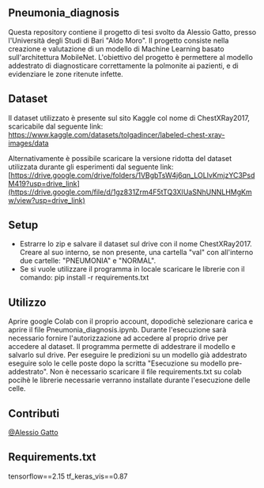 

## Pneumonia_diagnosis
Questa repository contiene il progetto di tesi svolto da Alessio Gatto, presso l'Università degli Studi di Bari "Aldo Moro". Il progetto consiste nella creazione e valutazione di un modello di Machine Learning basato sull'architettura MobileNet. L'obiettivo del progetto è permettere al modello addestrato di diagnosticare correttamente la polmonite ai pazienti, e di evidenziare le zone ritenute infette.

## Dataset
Il dataset utilizzato è presente sul sito Kaggle col nome di ChestXRay2017, scaricabile dal seguente link: https://www.kaggle.com/datasets/tolgadincer/labeled-chest-xray-images/data

Alternativamente è possibile scaricare la versione ridotta del dataset utilizzata durante gli esperimenti dal seguente link: [https://drive.google.com/drive/folders/1VBgbTsW4j6qn_LOLlvKmjzYC3PsdM419?usp=drive_link](https://drive.google.com/file/d/1gz831Zrm4F5tTQ3XIUaSNhUNNLHMgKmw/view?usp=drive_link)

## Setup
- Estrarre lo zip e salvare il dataset sul drive con il nome ChestXRay2017. Creare al suo interno, se non presente, una cartella "val" con all'interno due cartelle: "PNEUMONIA" e "NORMAL".
- Se si vuole utilizzare il programma in locale scaricare le librerie con il comando: pip install -r requirements.txt 

## Utilizzo
Aprire google Colab con il proprio account, dopodichè selezionare carica e aprire il file Pneumonia_diagnosis.ipynb. Durante l'esecuzione sarà necessario fornire l'autorizzazione ad accedere al proprio drive per accedere al dataset. Il programma permette di addestrare il modello e salvarlo sul drive. Per eseguire le predizioni su un modello già addestrato eseguire solo le celle poste dopo la scritta "Esecuzione su modello pre-addestrato".
Non è necessario scaricare il file requirements.txt su colab pocihè le librerie necessarie verranno installate durante l'esecuzione delle celle.

## Contributi 

[@Alessio Gatto](https://github.com/Alessio6602/Pneumonia_diagnosis.git)

## Requirements.txt

tensorflow==2.15
tf_keras_vis==0.87


